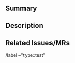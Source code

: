 ## Summary

<!-- Add a summary here -->

## Description

<!-- Add a description here -->

## Related Issues/MRs

<!-- Add links to other issues/MRs here -->

/label ~"type::test"
